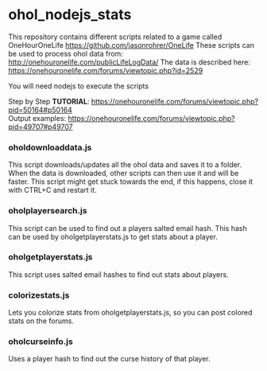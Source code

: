 # ohol_nodejs_stats

This repository contains different scripts related to a game called OneHourOneLife https://github.com/jasonrohrer/OneLife 
These scripts can be used to process ohol data from: http://onehouronelife.com/publicLifeLogData/
The data is described here: https://onehouronelife.com/forums/viewtopic.php?id=2529

You will need nodejs to execute the scripts

Step by Step <b>TUTORIAL</b>: https://onehouronelife.com/forums/viewtopic.php?pid=50164#p50164<br>
Output examples: https://onehouronelife.com/forums/viewtopic.php?pid=49707#p49707

### oholdownloaddata.js
This script downloads/updates all the ohol data and saves it to a folder.
When the data is downloaded, other scripts can then use it and will be faster.
This script might get stuck towards the end, if this happens, close it with CTRL+C and restart it.

### oholplayersearch.js
This script can be used to find out a players salted email hash.
This hash can be used by oholgetplayerstats.js to get stats about a player.

### oholgetplayerstats.js
This script uses salted email hashes to find out stats about players.

### colorizestats.js
Lets you colorize stats from oholgetplayerstats.js, so you can post colored stats on the forums.

### oholcurseinfo.js
Uses a player hash to find out the curse history of that player.
